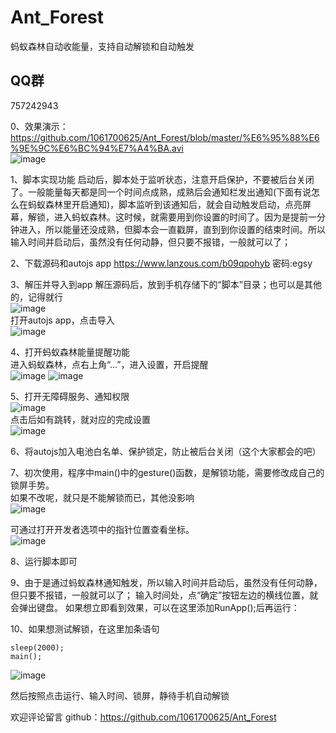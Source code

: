 # Ant_Forest  
蚂蚁森林自动收能量，支持自动解锁和自动触发  

## QQ群
757242943  
  
  
0、效果演示：  
https://github.com/1061700625/Ant_Forest/blob/master/%E6%95%88%E6%9E%9C%E6%BC%94%E7%A4%BA.avi  
![image](https://github.com/1061700625/Ant_Forest/blob/master/%E8%A7%86%E9%A2%91%E6%BC%94%E7%A4%BA.gif)  

1、脚本实现功能
启动后，脚本处于监听状态，注意开启保护，不要被后台关闭了。一般能量每天都是同一个时间点成熟，成熟后会通知栏发出通知(下面有说怎么在蚂蚁森林里开启通知)，脚本监听到该通知后，就会自动触发启动，点亮屏幕，解锁，进入蚂蚁森林。这时候，就需要用到你设置的时间了。因为是提前一分钟进入，所以能量还没成熟，但脚本会一直戳屏，直到到你设置的结束时间。所以输入时间并启动后，虽然没有任何动静，但只要不报错，一般就可以了；

2、下载源码和autojs app
https://www.lanzous.com/b09qpohyb
密码:egsy

3、解压并导入到app
解压源码后，放到手机存储下的“脚本”目录；也可以是其他的，记得就行  
![image](https://github.com/1061700625/Ant_Forest/blob/master/pic/4.png)   
打开autojs app，点击导入  
![image](https://github.com/1061700625/Ant_Forest/blob/master/pic/5.png)  

4、打开蚂蚁森林能量提醒功能  
进入蚂蚁森林，点右上角“...”，进入设置，开启提醒  
![image](https://github.com/1061700625/Ant_Forest/blob/master/pic/1.png)
![image](https://github.com/1061700625/Ant_Forest/blob/master/pic/2.png)
 
5、打开无障碍服务、通知权限  
![image](https://github.com/1061700625/Ant_Forest/blob/master/pic/7.png)  
点击后如有跳转，就对应的完成设置  
![image](https://github.com/1061700625/Ant_Forest/blob/master/pic/8.png)  

6、将autojs加入电池白名单、保护锁定，防止被后台关闭（这个大家都会的吧）  

7、初次使用，程序中main()中的gesture()函数，是解锁功能，需要修改成自己的锁屏手势。  
如果不改呢，就只是不能解锁而已，其他没影响  
![image](https://github.com/1061700625/Ant_Forest/blob/master/pic/3.png) 

可通过打开开发者选项中的指针位置查看坐标。  
![image](https://github.com/1061700625/Ant_Forest/blob/master/pic/9.png)

8、运行脚本即可

9、由于是通过蚂蚁森林通知触发，所以输入时间并启动后，虽然没有任何动静，但只要不报错，一般就可以了；
输入时间处，点“确定”按钮左边的横线位置，就会弹出键盘。
如果想立即看到效果，可以在这里添加RunApp();后再运行：




10、如果想测试解锁，在这里加条语句  
```
sleep(2000);  
main();  
```
![image](https://github.com/1061700625/Ant_Forest/blob/master/pic/6.png)

然后按照点击运行、输入时间、锁屏，静待手机自动解锁




欢迎评论留言
github：https://github.com/1061700625/Ant_Forest
